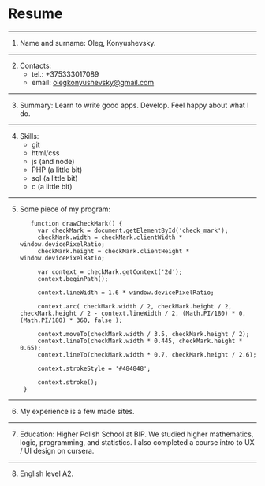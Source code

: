 # Resume


---
1. Name and surname: Oleg, Konyushevsky.
---

2. Contacts:
    + tel.: +375333017089
    + email: olegkonyushevsky@gmail.com


---
3. Summary: Learn to write good apps. Develop. Feel happy about what I do.


---
4. Skills:
    + git
    + html/css
    + js (and node)
    + PHP (a little bit)
    + sql (a little bit)
    + с (a little bit)


---
5. Some piece of my program:
   ```
      function drawCheckMark() {
        var checkMark = document.getElementById('check_mark');
        checkMark.width = checkMark.clientWidth * window.devicePixelRatio;
        checkMark.height = checkMark.clientHeight * window.devicePixelRatio;

        var context = checkMark.getContext('2d');
        context.beginPath();

        context.lineWidth = 1.6 * window.devicePixelRatio;

        context.arc( checkMark.width / 2, checkMark.height / 2, checkMark.height / 2 - context.lineWidth / 2, (Math.PI/180) * 0, (Math.PI/180) * 360, false );

        context.moveTo(checkMark.width / 3.5, checkMark.height / 2);
        context.lineTo(checkMark.width * 0.445, checkMark.height * 0.65);
        context.lineTo(checkMark.width * 0.7, checkMark.height / 2.6);

        context.strokeStyle = '#484848';

        context.stroke();
    }
    ```


---
6. My experience is a few made sites.


---
7. Education: Higher Polish School at BIP. We studied higher mathematics, logic, programming, and statistics. I also completed a course intro to UX / UI design on cursera.


---
8. English level A2.
